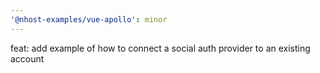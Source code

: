 ```yaml
---
'@nhost-examples/vue-apollo': minor
---
```


feat: add example of how to connect a social auth provider to an existing account
